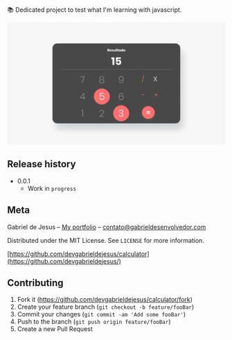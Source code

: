 📚 Dedicated project to test what I'm learning with javascript.

![](assets/web-preview.png)

## Release history

* 0.0.1
    * Work in `progress`

## Meta

Gabriel de Jesus – [My portfolio](https://www.gabrieldesenvolvedor.com/) – contato@gabrieldesenvolvedor.com

Distributed under the MIT License. See `LICENSE` for more information.

[https://github.com/devgabrieldejesus/calculator](https://github.com/devgabrieldejesus/)

## Contributing

1. Fork it (<https://github.com/devgabrieldejesus/calculator/fork>)
2. Create your feature branch (`git checkout -b feature/fooBar`)
3. Commit your changes (`git commit -am 'Add some fooBar'`)
4. Push to the branch (`git push origin feature/fooBar`)
5. Create a new Pull Request

